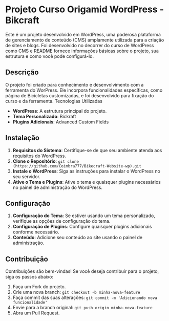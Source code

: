 # Projeto Curso Origamid WordPress - Bikcraft

Este é um projeto desenvolvido em WordPress, uma poderosa plataforma de gerenciamento de conteúdo (CMS) amplamente utilizada para a criação de sites e blogs. Foi desenvolvido no decorrer do curso de WordPress como CMS e README fornece informações básicas sobre o projeto,
sua estrutura e como você pode configurá-lo. 

## Descrição

O projeto foi criado para conhecimento e desenvolvimento com a ferramenta do WorPress. Ele incorpora funcionalidades específicas, como página de Bicicletas customizadas, e foi desenvolvido para fixação do curso e da ferramenta.
Tecnologias Utilizadas

- **WordPress**: A estrutura principal do projeto.
- **Tema Personalizado**: Bickraft
- **Plugins Adicionais**: Advanced Custom Fields

## Instalação

1. **Requisitos do Sistema**: Certifique-se de que seu ambiente atenda aos requisitos do WordPress.
2. **Clone o Repositório**: `git clone (https://github.com/Coimbra777/Bikecraft-Website-wp).git`
3. **Instale o WordPress**: Siga as instruções para instalar o WordPress no seu servidor.
4. **Ative o Tema e Plugins**: Ative o tema e quaisquer plugins necessários no painel de administração do WordPress.

## Configuração

1. **Configuração do Tema**: Se estiver usando um tema personalizado, verifique as opções de configuração do tema.
2. **Configuração de Plugins**: Configure quaisquer plugins adicionais conforme necessário.
3. **Conteúdo**: Adicione seu conteúdo ao site usando o painel de administração.

## Contribuição

Contribuições são bem-vindas! Se você deseja contribuir para o projeto, siga os passos abaixo:

1. Faça um Fork do projeto.
2. Crie uma nova branch: `git checkout -b minha-nova-feature`
3. Faça commit das suas alterações: `git commit -m 'Adicionando nova funcionalidade'`
4. Envie para a branch original: `git push origin minha-nova-feature`
5. Abra um Pull Request.

